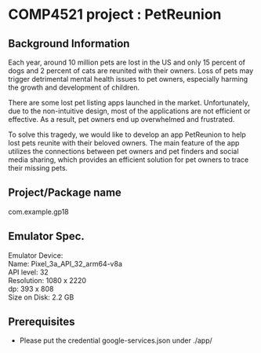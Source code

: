 # COMP4521 project : PetReunion

## Background Information

Each year, around 10 million pets are lost in the US and only 15 percent of dogs and 2
percent of cats are reunited with their owners. Loss of pets may trigger detrimental mental
health issues to pet owners, especially harming the growth and development of children.

There are some lost pet listing apps launched in the market. Unfortunately, due to the
non-intuitive design, most of the applications are not efficient or effective. As a result, pet
owners end up overwhelmed and frustrated.

To solve this tragedy, we would like to develop an app PetReunion to help lost pets reunite
with their beloved owners. The main feature of the app utilizes the connections between pet
owners and pet finders and social media sharing, which provides an efficient solution for pet
owners to trace their missing pets.

## Project/Package name
com.example.gp18

## Emulator Spec.
Emulator Device: <br>
Name: Pixel_3a_API_32_arm64-v8a<br>
API level: 32<br>
Resolution: 1080 x 2220<br>
dp: 393 x 808<br>
Size on Disk: 2.2 GB

## Prerequisites
- Please put the credential google-services.json under ./app/
